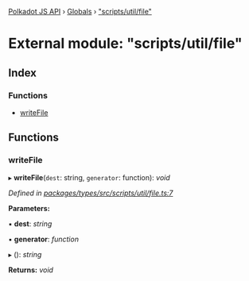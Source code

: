 [Polkadot JS API](../README.md) › [Globals](../globals.md) › ["scripts/util/file"](_scripts_util_file_.md)

# External module: "scripts/util/file"

## Index

### Functions

* [writeFile](_scripts_util_file_.md#writefile)

## Functions

###  writeFile

▸ **writeFile**(`dest`: string, `generator`: function): *void*

*Defined in [packages/types/src/scripts/util/file.ts:7](https://github.com/polkadot-js/api/blob/beddc3e0a5/packages/types/src/scripts/util/file.ts#L7)*

**Parameters:**

▪ **dest**: *string*

▪ **generator**: *function*

▸ (): *string*

**Returns:** *void*
